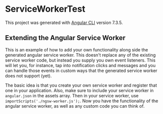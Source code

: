 # ServiceWorkerTest

This project was generated with [Angular CLI](https://github.com/angular/angular-cli) version 7.3.5.

## Extending the Angular Service Worker

This is an example of how to add your own functionality along side the generated angular service worker. This doesn't replace any of the existing service worker code, but instead you supply you own event listeners. This will let you, for instance, tap into notification clicks and messages and you can handle those events in custom ways that the generated service worker does not support (yet).

The basic idea is that you create your own service worker and register that one in your application. Also, make sure to include your service worker in `angular.json` in the assets array. Then in your service worker, use `importScripts('./ngsw-worker.js');`. Now you have the functionality of the angular service worker, as well as any custom code you can think of.
